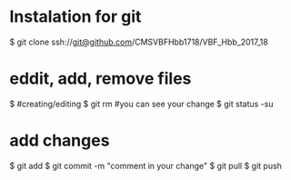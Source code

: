 

# Instalation for git

$ git clone ssh://git@github.com/CMSVBFHbb1718/VBF_Hbb_2017_18

# eddit, add, remove files
$ #creating/editing <file>
$ git rm <file>
#you can see your change 
$ git status -su

# add changes
$ git add <file>
$ git commit -m "comment in your change"
$ git pull
$ git push 

